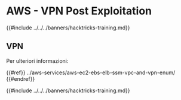 # AWS - VPN Post Exploitation

{{#include ../../../banners/hacktricks-training.md}}

## VPN

Per ulteriori informazioni:

{{#ref}}
../aws-services/aws-ec2-ebs-elb-ssm-vpc-and-vpn-enum/
{{#endref}}

{{#include ../../../banners/hacktricks-training.md}}
